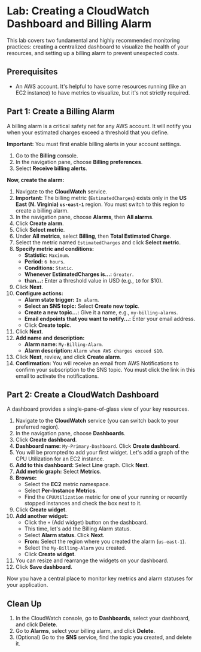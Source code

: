 # Lab: Creating a CloudWatch Dashboard and Billing Alarm

This lab covers two fundamental and highly recommended monitoring practices: creating a centralized dashboard to visualize the health of your resources, and setting up a billing alarm to prevent unexpected costs.

## Prerequisites

*   An AWS account. It's helpful to have some resources running (like an EC2 instance) to have metrics to visualize, but it's not strictly required.

## Part 1: Create a Billing Alarm

A billing alarm is a critical safety net for any AWS account. It will notify you when your estimated charges exceed a threshold that you define.

**Important:** You must first enable billing alerts in your account settings.
1.  Go to the **Billing** console.
2.  In the navigation pane, choose **Billing preferences**.
3.  Select **Receive billing alerts**.

**Now, create the alarm:**

1.  Navigate to the **CloudWatch** service.
2.  **Important:** The billing metric (`EstimatedCharges`) exists only in the **US East (N. Virginia) `us-east-1`** region. You must switch to this region to create a billing alarm.
3.  In the navigation pane, choose **Alarms**, then **All alarms**.
4.  Click **Create alarm**.
5.  Click **Select metric**.
6.  Under **All metrics**, select **Billing**, then **Total Estimated Charge**.
7.  Select the metric named `EstimatedCharges` and click **Select metric**.
8.  **Specify metric and conditions:**
    *   **Statistic:** `Maximum`.
    *   **Period:** `6 hours`.
    *   **Conditions:** `Static`.
    *   **Whenever EstimatedCharges is...:** `Greater`.
    *   **than...:** Enter a threshold value in USD (e.g., `10` for $10).
9.  Click **Next**.
10. **Configure actions:**
    *   **Alarm state trigger:** `In alarm`.
    *   **Select an SNS topic:** Select **Create new topic**.
    *   **Create a new topic...:** Give it a name, e.g., `my-billing-alarms`.
    *   **Email endpoints that you want to notify...:** Enter your email address.
    *   Click **Create topic**.
11. Click **Next**.
12. **Add name and description:**
    *   **Alarm name:** `My-Billing-Alarm`.
    *   **Alarm description:** `Alarm when AWS charges exceed $10`.
13. Click **Next**, review, and click **Create alarm**.
14. **Confirmation:** You will receive an email from AWS Notifications to confirm your subscription to the SNS topic. You must click the link in this email to activate the notifications.

## Part 2: Create a CloudWatch Dashboard

A dashboard provides a single-pane-of-glass view of your key resources.

1.  Navigate to the **CloudWatch** service (you can switch back to your preferred region).
2.  In the navigation pane, choose **Dashboards**.
3.  Click **Create dashboard**.
4.  **Dashboard name:** `My-Primary-Dashboard`. Click **Create dashboard**.
5.  You will be prompted to add your first widget. Let's add a graph of the CPU Utilization for an EC2 instance.
6.  **Add to this dashboard:** Select **Line** graph. Click **Next**.
7.  **Add metric graph:** Select **Metrics**.
8.  **Browse:**
    *   Select the **EC2** metric namespace.
    *   Select **Per-Instance Metrics**.
    *   Find the `CPUUtilization` metric for one of your running or recently stopped instances and check the box next to it.
9.  Click **Create widget**.
10. **Add another widget:**
    *   Click the `+` (Add widget) button on the dashboard.
    *   This time, let's add the Billing Alarm status.
    *   Select **Alarm status**. Click **Next**.
    *   **From:** Select the region where you created the alarm (`us-east-1`).
    *   Select the `My-Billing-Alarm` you created.
    *   Click **Create widget**.
11. You can resize and rearrange the widgets on your dashboard.
12. Click **Save dashboard**.

Now you have a central place to monitor key metrics and alarm statuses for your application.

## Clean Up

1.  In the CloudWatch console, go to **Dashboards**, select your dashboard, and click **Delete**.
2.  Go to **Alarms**, select your billing alarm, and click **Delete**.
3.  (Optional) Go to the **SNS** service, find the topic you created, and delete it.
